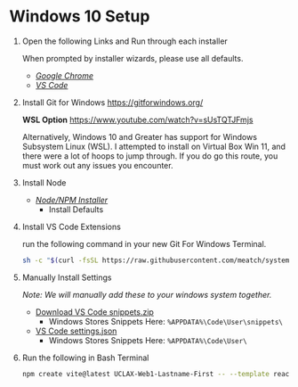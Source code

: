 # Windows 10 Setup

1. Open the following Links and Run through each installer

   When prompted by installer wizards, please use all defaults.

   * [*Google Chrome*](https://www.google.com/chrome/)
   * [*VS Code*](https://code.visualstudio.com/)

2. Install Git for Windows <https://gitforwindows.org/>

   **WSL Option**
   https://www.youtube.com/watch?v=sUsTQTJFmjs

   Alternatively, Windows 10 and Greater has support for Windows Subsystem Linux (WSL). I attempted to install on Virtual Box Win 11, and there were a lot of hoops to jump through. If you do go this route, you must work out any issues you encounter.

3. Install Node

   * [*Node/NPM Installer*](https://nodejs.org/en/download/)
     * Install Defaults

4. Install VS Code Extensions

    run the following command in your new Git For Windows Terminal.

   ```bash
   sh -c "$(curl -fsSL https://raw.githubusercontent.com/meatch/system-setup/master/vs-code-extensions.sh)"
   ```

5. Manually Install Settings

   *Note: We will manually add these to your windows system together.*

   * [Download VS Code snippets.zip](https://raw.githubusercontent.com/meatch/system-setup/master/snippets.zip?raw=true)
       * Windows Stores Snippets Here: `%APPDATA%\Code\User\snippets\`
   * [VS Code settings.json](https://raw.githubusercontent.com/meatch/system-setup/master/vs-code-settings.json)
       * Windows Stores Snippets Here: `%APPDATA%\Code\User\`


6. Run the following in Bash Terminal

    ```bash
    npm create vite@latest UCLAX-Web1-Lastname-First -- --template react
    ```
